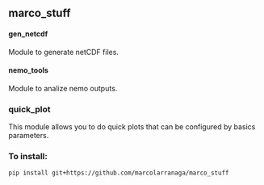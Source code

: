 ## marco_stuff

#### gen_netcdf
Module to generate netCDF files.

#### nemo_tools
Module to analize nemo outputs.

### quick_plot
This module allows you to do quick plots that can be configured by basics parameters.

### To install:
```bash
pip install git+https://github.com/marcolarranaga/marco_stuff
```
